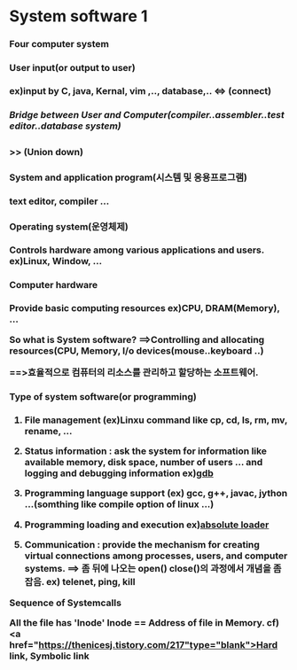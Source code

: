 <h1>System software 1</h1>

<h3>Four computer system<h/3>

<h4>User input(or output to user)</h4>
ex)input by C, java, Kernal, vim ,.., database,..
<=> (connect)
<h5>Bridge between User and Computer(compiler..assembler..test editor..database system)</h5>
>> (Union down)
<h4>System and application program(시스템 및 응용프로그램)</h4>
text editor, compiler ...
 
<h4>Operating system(운영체제)</h4>
Controls hardware among various applications and users.
ex)Linux, Window, ...
 
<h4>Computer hardware</h4>
Provide basic computing resources
ex)CPU, DRAM(Memory), ...

 So what is System software?
 ==>Controlling and allocating resources(CPU, Memory, I/o devices(mouse..keyboard ..)

 ==>효율적으로 컴퓨터의 리소스를 관리하고 할당하는 소프트웨어.
 
 <h4>Type of system software(or programming)</h4>
 
 1. File management (ex)Linxu command like cp, cd, ls, rm, mv, rename, ...
 
 2. Status information : ask the system for information like available memory, disk space, number of users ... 
                         and logging and debugging information 
 ex)<a href="https://jangpd007.tistory.com/54/" type="blank">gdb</a>
 
 3. Programming language support (ex) gcc, g++, javac, jython ...(somthing like compile option of linux ...)
 
 4. Programming loading and execution
 ex)<a href="https://ehpub.co.kr/tag/absolute-loader/" type="blank">absolute loader</a>
 
 5. Communication : provide the mechanism for creating virtual connections among processes, users, and computer systems.
 ==> 좀 뒤에 나오는 open() close()의 과정에서 개념을 좀 잡음.
 ex) telenet, ping, kill
 
 
 Sequence of Systemcalls

 All the file has 'Inode'
 Inode == Address of file in Memory.
 cf)<a href="https://thenicesj.tistory.com/217"type="blank">Hard link, Symbolic link</a>


 
